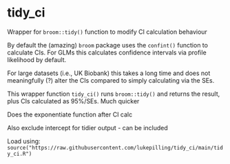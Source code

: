 # tidy_ci
Wrapper for `broom::tidy()` function to modify CI calculation behaviour

By default the (amazing) `broom` package uses the `confint()` function to calculate CIs. For GLMs this calculates confidence intervals via profile likelihood by default.

For large datasets (i.e., UK Biobank) this takes a long time and does not meaningfully (?) alter the CIs compared to simply calculating via the SEs.

This wrapper function `tidy_ci()` runs `broom::tidy()` and returns the result, plus CIs calculated as 95%/SEs. Much quicker

Does the exponentiate function after CI calc 

Also exclude intercept for tidier output - can be included

Load using: `source("https://raw.githubusercontent.com/lukepilling/tidy_ci/main/tidy_ci.R")`
